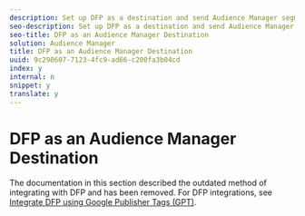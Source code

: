 ```yaml
---
description: Set up DFP as a destination and send Audience Manager segment data to that platform.
seo-description: Set up DFP as a destination and send Audience Manager segment data to that platform.
seo-title: DFP as an Audience Manager Destination
solution: Audience Manager
title: DFP as an Audience Manager Destination
uuid: 9c298607-7123-4fc9-ad66-c200fa3b04cd
index: y
internal: n
snippet: y
translate: y
---
```


# DFP as an Audience Manager Destination

The documentation in this section described the outdated method of integrating with DFP and has been removed. For DFP integrations, see [ Integrate DFP using Google Publisher Tags (GPT)](../c_integration/gpt-aam-destination/gpt-aam-destination.md#concept_ACFF5A500DA44CE29D92618D1A89EA25). 
